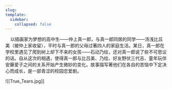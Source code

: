 ```yaml
---
slug: 
template:
  sidebar:
    collapsed: false
---
```


&nbsp;&nbsp;&nbsp;&nbsp;以插画家为梦想的高中生——仲上真一郎，与真一郎同居的同学——汤浅比吕美（被仲上家收留），平时与真一郎的父母过著四人的家庭生活。某日，真一郎在学校里遇见了爬到树上却下不来的女孩——石动乃绘，还对真一郎说了些不可思议的话。自从这次的相遇，使得真一郎与比吕美、乃绘、好友野伏三代吉、童年玩伴安藤爱子之间的关系开始产生微妙的变化。故事描写著他们在各自的苦恼中下定决心而成长，是一部青涩的校园恋爱剧。

![[True_Tears.jpg]]
